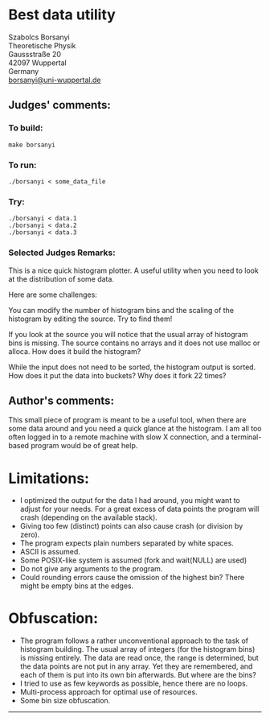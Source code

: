 # Best data utility

Szabolcs Borsanyi  
Theoretische Physik  
Gaussstraße 20  
42097 Wuppertal  
Germany  
<borsanyi@uni-wuppertal.de>  


## Judges' comments:
### To build:

    make borsanyi

### To run:

    ./borsanyi < some_data_file

### Try:

    ./borsanyi < data.1
    ./borsanyi < data.2
    ./borsanyi < data.3

### Selected Judges Remarks:

This is a nice quick histogram plotter.  A useful utility when you need to
look at the distribution of some data.

Here are some challenges:

You can modify the number of histogram bins and the scaling of the histogram
by editing the source.  Try to find them!

If you look at the source you will notice that the usual array of
histogram bins is missing. The source contains no arrays and it does not
use malloc or alloca. How does it build the histogram?

While the input does not need to be sorted, the histogram output is sorted.
How does it put the data into buckets?  Why does it fork 22 times?

## Author's comments:
This small piece of program is meant to be a useful tool, when
there are some data around and you need a quick glance at the
histogram. I am all too often logged in to a remote machine with
slow X connection, and a terminal-based program would be of
great help.

# Limitations:

* I optimized the output for the data I had around, you might want to adjust
  for your needs. For a great excess of data points the program will crash
  (depending on the available stack).
* Giving too few (distinct) points can also cause crash (or division by zero).
* The program expects plain numbers separated by white spaces.
* ASCII is assumed. 
* Some POSIX-like system is assumed (fork and wait(NULL) are used)
* Do not give any arguments to the program.
* Could rounding errors cause the omission of the highest bin? There might be
  empty bins at the edges.

# Obfuscation:

* The program follows a rather unconventional approach to the task
  of histogram building. The usual array of integers (for the histogram
  bins) is missing entirely. The data are read once, the range is determined,
  but the data points are not put in any array. Yet they are remembered,
  and each of them is put into its own bin afterwards. But where are the bins?
* I tried to use as few keywords as possible, hence there are no loops.
* Multi-process approach for optimal use of resources.
* Some bin size obfuscation.

--------------------------------------------------------------------------------
<!--
(c) Copyright 1984-2012, [Leo Broukhis, Simon Cooper, Landon Curt Noll][judges] - All rights reserved
This work is licensed under a [Creative Commons Attribution-ShareAlike 3.0 Unported License][cc].

[judges]: http://www.ioccc.org/judges.html
[cc]: http://creativecommons.org/licenses/by-sa/3.0/
-->
